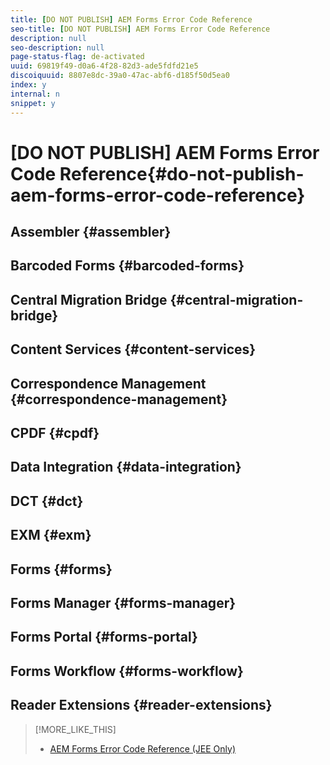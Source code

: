 ```yaml
---
title: [DO NOT PUBLISH] AEM Forms Error Code Reference
seo-title: [DO NOT PUBLISH] AEM Forms Error Code Reference
description: null
seo-description: null
page-status-flag: de-activated
uuid: 69819f49-d0a6-4f28-82d3-ade5fdfd21e5
discoiquuid: 8807e8dc-39a0-47ac-abf6-d185f50d5ea0
index: y
internal: n
snippet: y
---
```


# [DO NOT PUBLISH] AEM Forms Error Code Reference{#do-not-publish-aem-forms-error-code-reference}

## Assembler {#assembler}

## Barcoded Forms {#barcoded-forms}

## Central Migration Bridge {#central-migration-bridge}

## Content Services {#content-services}

## Correspondence Management {#correspondence-management}

## CPDF {#cpdf}

## Data Integration {#data-integration}

## DCT {#dct}

## EXM {#exm}

## Forms {#forms}

## Forms Manager {#forms-manager}

## Forms Portal {#forms-portal}

## Forms Workflow {#forms-workflow}

## Reader Extensions {#reader-extensions}

>[!MORE_LIKE_THIS]
>
>* [AEM Forms Error Code Reference (JEE Only)](../../forms/using/error-code-reference-aem-forms-jee.md)
